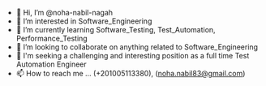 - 👋 Hi, I’m @noha-nabil-nagah
- 👀 I’m interested in Software_Engineering
- 🌱 I’m currently learning Software_Testing, Test_Automation, Performance_Testing
- 💞️ I’m looking to collaborate on anything related to Software_Engineering
- 👀 I'm seeking a challenging and interesting position as a full time Test Automation Engineer
- 📫 How to reach me ... (+201005113380), (noha.nabil83@gmail.com)

<!---
noha-nabil-nagah/noha-nabil-nagah is a ✨ special ✨ repository because its `README.md` (this file) appears on your GitHub profile.
You can click the Preview link to take a look at your changes.
--->
